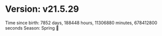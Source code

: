 # Version: v21.5.29
Time since birth: 7852 days, 188448 hours, 11306880 minutes, 678412800 seconds
Season: Spring 🌸
